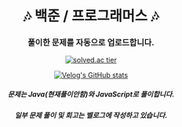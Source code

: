 <div align="center">
  
# 🎶 백준 / 프로그래머스 🎶
  ### 풀이한 문제를 자동으로 업로드합니다.
  [![solved.ac tier](http://mazassumnida.wtf/api/generate_badge?boj=syub98774)](https://solved.ac/syub98774)
  
  [![Velog's GitHub stats](https://velog-readme-stats.vercel.app/api/badge?name=syub98774)](https://velog.io/@syub98774)
  ##### 문제는 Java(현재풀이안함)와 JavaScript로 풀이합니다.
  ##### 일부 문제 풀이 및 회고는 벨로그에 작성하고 있습니다.
</div>

